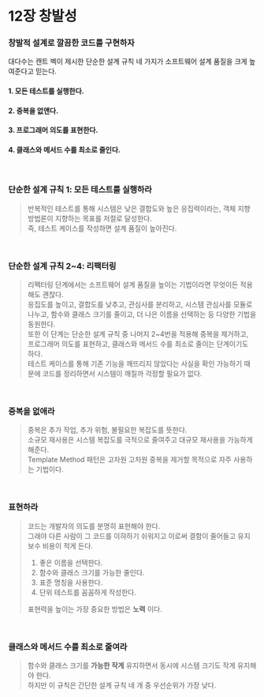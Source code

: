 12장 창발성
========

### 창발적 설계로 깔끔한 코드를 구현하자
대다수는 캔트 벡이 제시한 단순한 설계 규칙 네 가지가 소프트웨어 설계 품질을 크게 높여준다고 믿는다.

#### 1. 모든 테스트를 실행한다.
#### 2. 중복을 없앤다.
#### 3. 프로그래머 의도를 표현한다.
#### 4. 클래스와 메서드 수를 최소로 줄인다.

<br>

### 단순한 설계 규칙 1: 모든 테스트를 실행하라
>반복적인 테스트를 통해 시스템은 낮은 결합도와 높은 응집력이라는, 객체 지향 방법론이 지향하는 목표를 저절로 달성한다.  
즉, 테스트 케이스를 작성하면 설계 품질이 높아진다.

<br>

### 단순한 설계 규칙 2~4: 리팩터링
>리펙터링 단계에서는 소프트웨어 설계 품질을 높이는 기법이라면 무엇이든 적용해도 괜찮다.  
응집도를 높이고, 결합도를 낮추고, 관심사를 분리하고, 시스템 관심사를 모듈로 나누고, 함수와 클래스 크기를 줄이고, 더 나은 이름을 선택하는 등 다양한 기법을 동원한다.  
또한 이 단계는 단순한 설계 규칙 중 나머지 2~4번을 적용해 중복을 제거하고, 프로그래머 의도를 표현하고, 클래스와 메서드 수를 최소로 줄이는 단계이기도 하다.  
테스트 케이스를 통해 기존 기능을 깨뜨리지 않았다는 사실을 확인 가능하기 때문에 코드를 정리하면서 시스템이 깨질까 걱정할 필요가 없다.

<br>

### 중복을 없애라
>중복은 추가 작업, 추가 위험, 불필요한 복잡도를 뜻한다.  
소규모 재사용은 시스템 복잡도를 극적으로 줄여주고 대규모 재사용을 가능하게 해준다.  
Template Method 패턴은 고차원 고차원 중복을 제거할 목적으로 자주 사용하는 기법이다.

<br>

### 표현하라
>코드는 개발자의 의도를 분명히 표현해야 한다.  
그래야 다른 사람이 그 코드를 이햐하기 쉬워지고 이로써 결함이 줄어들고 유지보수 비용이 적게 든다.
>1. 좋은 이름을 선택한다.
>2. 함수와 클래스 크기를 가능한 줄인다.
>3. 표준 명칭을 사용한다.
>4. 단위 테스트를 꼼꼼하게 작성한다.
>
>표현력을 높이는 가장 중요한 방법은 __노력__ 이다.

<br>

### 클래스와 메서드 수를 최소로 줄여라
>함수와 클래스 크기를 __가능한 작게__ 유지하면서 동시에 시스템 크기도 작게 유지해야 한다.  
하지만 이 규칙은 간단한 설계 규칙 네 개 중 우선순위가 가장 낮다.  

